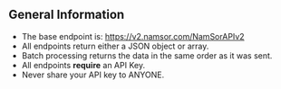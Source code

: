 ## General Information

-   The base endpoint is: https://v2.namsor.com/NamSorAPIv2
-   All endpoints return either a JSON object or array.
-   Batch processing returns the data in the same order as it was sent.
-   All endpoints **require** an API Key.
-   Never share your API key to ANYONE.
